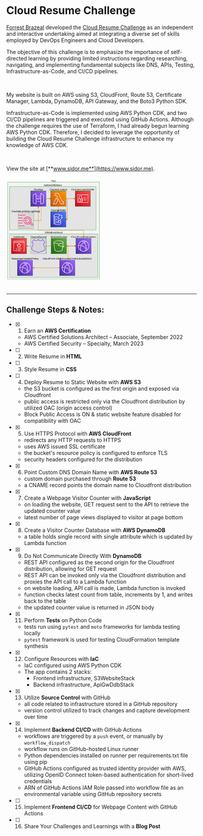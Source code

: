 # Cloud Resume Challenge
[Forrest Brazeal](https://forrestbrazeal.com/) developed the [Cloud Resume Challenge](https://cloudresumechallenge.dev/docs/the-challenge/aws/) as an independent and interactive undertaking aimed at integrating a diverse set of skills employed by DevOps Engineers and Cloud Developers.

The objective of this challenge is to emphasize the importance of self-directed learning by providing limited instructions regarding researching, navigating, and implementing fundamental subjects like DNS, APIs, Testing, Infrastructure-as-Code, and CI/CD pipelines.

</br>

My website is built on AWS using S3, CloudFront, Route 53, Certificate Manager, Lambda, DynamoDB, API Gateway, and the Boto3 Python SDK.

Infrastructure-as-Code is implemented using AWS Python CDK, and two CI/CD pipelines are triggered and executed using GitHub Actions. Although the challenge requires the use of Terraform, I had already begun learning AWS Python CDK. Therefore, I decided to leverage the opportunity of building the Cloud Resume Challenge infrastructure to enhance my knowledge of AWS CDK.

</br>

View the site at [**www.sidor.me**](https://www.sidor.me).


<img src="./diagram.png" alt="CDK App Architecture Diagram" width="50%" height="25%">

</br>
</br>

---

## Challenge Steps & Notes:

- [x]  1. Earn an **AWS Certification**
    - AWS Certified Solutions Architect – Associate, September 2022
    - AWS Certified Security – Specialty, March 2023

- [ ]  2. Write Resume in **HTML**

- [ ]  3. Style Resume in **CSS**

- [ ]  4. Deploy Resume to Static Website with **AWS S3**
    - the S3 bucket is configured as the first origin and exposed via Cloudfront
    - public access is restricted only via the Cloudfront distribution by utilized OAC (origin access control)
    - Block Public Access is ON & static website feature disabled for compatibility with OAC

- [x]  5. Use HTTPS Protocol with **AWS CloudFront**
    - redirects any HTTP requests to HTTPS
    - uses AWS issued SSL certificate 
    - the bucket's resource policy is configured to enforce TLS
    - security headers configured for the distribution

- [x]  6. Point Custom DNS Domain Name with **AWS Route 53**
    - custom domain purchased through **Route 53**
    - a CNAME record points the domain name to Cloudfront distribution

- [x]  7. Create a Webpage Visitor Counter with **JavaScript**
    - on loading the website, GET request sent to the API to retrieve the updated counter value
    - latest number of page views displayed to visitor at page bottom

- [x]  8. Create a Visitor Counter Database with **AWS DynamoDB**
    - a table holds single record with single attribute which is updated by Lambda function

- [x]  9. Do Not Communicate Directly With **DynamoDB**
    - REST API configured as the second origin for the Cloudfront distribution, allowing for GET request
    - REST API can be invoked only via the Cloudfront distribution and proxies the API call to a Lambda function 
    - on website loading, API call is made, Lambda function is invoked
    - function checks latest count from table, increments by 1, and writes back to the table
    - the updated counter value is returned in JSON body

- [x] 11. Perform **Tests** on Python Code
    - tests run using `pytest` and `moto` frameworks for lambda testing locally
    - `pytest` framework is used for testing CloudFormation template synthesis

- [x] 12. Configure Resources with **IaC**
    - IaC configured using AWS Python CDK
    - The app contains 2 stacks:
        - Frontend infrastructure, S3WebsiteStack
        - Backend infrastructure, ApiGwDdbStack

- [x] 13. Utilize **Source Control** with GitHub
    - all code related to infrastructure stored in a GitHub repository
    - version control utilized to track changes and capture development over time

- [x] 14. Implement **Backend CI/CD** with GitHub Actions
    - workflows are triggered by a `push` event, or manually by `workflow_dispatch`
    - workflow runs on GitHub-hosted Linux runner
    - Python dependencies installed on runner per requirements.txt file using pip
    - GitHub Actions configured as trusted identity provider with AWS, utilizing OpenID Connect token-based authentication for short-lived credentials
    - ARN of GitHub Actions IAM Role passed into workflow file as an environmental variable using GitHub repository secrets

- [ ] 15. Implement **Frontend CI/CD** for Webpage Content with GitHub Actions

- [ ] 16. Share Your Challenges and Learnings with a **Blog Post**
